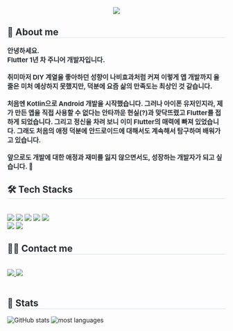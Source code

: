 
<div align="center">
    <img src="https://capsule-render.vercel.app/api?type=waving&color=auto&height=180&text=SeungMi's%20GitHub&animation=fadeIn&fontColor=000000&fontSize=60" />
</div>

<div style="text-align: left;"> 
    <h2 style="border-bottom: 1px solid #d8dee4; color: #282d33;"> 🐣 About me </h2>  
    <div style="font-weight: 700; font-size: 15px; text-align: left; color: #282d33;">
        안녕하세요. <br>
        <strong>Flutter 1년 차 주니어 개발자</strong>입니다.
        <br><br>
        취미마저 DIY 계열을 좋아하던 성향이 나비효과처럼 커져  
        이렇게 앱 개발까지 올 줄은 미처 예상하지 못했지만,  
        덕분에 요즘 <strong>삶의 만족도는 최상</strong>인 것 같습니다.
        <br><br>
        처음엔 Kotlin으로 Android 개발을 시작했습니다. 그러나  
        아이폰 유저인지라, 제가 만든 앱을 직접 사용할 수 없다는 안타까운 현실(?)과 맞닥뜨렸고 Flutter를 접하게 되었습니다. 그리고 정신을 차려 보니 이미 Flutter의 매력에 빠져 있었습니다. 그래도 처음의 애정 덕분에 <strong>안드로이드에 대해서도 계속해서 탐구</strong>하며 배워가고 있습니다.
        <br><br>
        앞으로도 <strong>개발에 대한 애정과 재미를 잃지 않으면서도, 성장하는 개발자</strong>가 되고 싶습니다. 🚀  
    </div> 
</div>
    <div style="text-align: left;">
    <h2 style="border-bottom: 1px solid #d8dee4; color: #282d33;"> 🛠️ Tech Stacks </h2> <br> 
    <div style="margin: ; text-align: left;" "text-align: left;"> <img src="https://img.shields.io/badge/Firebase-FFCA28?style=flat-square&logo=Firebase&logoColor=white">
          <img src="https://img.shields.io/badge/Flutter-02569B?style=flat-square&logo=Flutter&logoColor=white">
          <img src="https://img.shields.io/badge/Discord-5865F2?style=flat-square&logo=Discord&logoColor=white">
          <img src="https://img.shields.io/badge/Notion-000000?style=flat-square&logo=Notion&logoColor=white">
          <img src="https://img.shields.io/badge/Android-3DDC84?style=flat-square&logo=Android&logoColor=white">
          <br/><img src="https://img.shields.io/badge/Slack-4A154B?style=flat-square&logo=Slack&logoColor=white">
          <img src="https://img.shields.io/badge/Github-181717?style=flat-square&logo=Github&logoColor=white">
          </div>
    </div>
    <div style="text-align: left;">
    <h2 style="border-bottom: 1px solid #d8dee4; color: #282d33;"> 🧑‍💻 Contact me </h2> <br> 
    <div style="text-align: left;"> <a href=https://velog.io/@sm_0700/posts> <img src="https://img.shields.io/badge/Velog-20C997?style=flat-square&logo=Velog&logoColor=white&link=https://velog.io/@sm_0700/posts"> </a>
         <a href=mailto:opendoor2026@gmail.com> <img src="https://img.shields.io/badge/Gmail-EA4335?style=flat-square&logo=Gmail&logoColor=white&link=mailto:opendoor2026@gmail.com"> </a>
          </div>  <br> 
    <div style="text-align: left;">  </div> 
    </div>
    <div style="text-align: left;"> 
    <h2 style="border-bottom: 1px solid #d8dee4; color: #282d33;"> 🏅 Stats </h2> <div style="text-align: left;"> 
    
![GitHub stats](https://github-readme-stats.vercel.app/api?username=joy293&show_icons=true&theme=radical)
![most languages](https://github-readme-stats.vercel.app/api/top-langs/?username=joy293&layout=compact)

</div> 
    </div>
    
